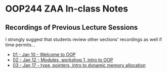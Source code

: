 # OOP244 ZAA In-class Notes
## Recordings of Previous Lecture Sessions
I strongly suggest that students review other sections' recordings as well if time permits...

- [01 - Jan 10 - Welcome to OOP](https://youtu.be/72GsjU2ozUM)
- [02 - Jan 12 - Modules, workshop 1, intro to OOP](https://youtu.be/8pf-ar21xf4)
- [03 - Jan 17 - type, pointers, intro to dynamic memory allocation](https://youtu.be/1r2jHtlNVDY)

